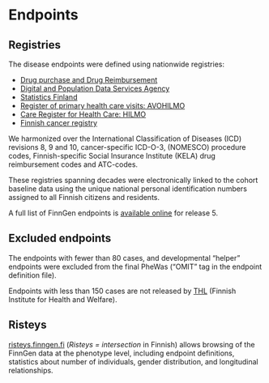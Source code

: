 # Endpoints

## Registries

The disease endpoints were defined using nationwide registries:

* [Drug purchase and  Drug Reimbursement](https://www.kela.fi/web/en/research-data-requests)
* [Digital and Population Data Services Agency](https://dvv.fi/en/digital-and-population-data-services-agency)
* [Statistics Finland](https://www.stat.fi/til/ksyyt/index_en.html)
* [Register of primary health care visits: AVOHILMO](https://thl.fi/en/web/thlfi-en/statistics/information-on-statistics/register-descriptions/register-of-primary-health-care-visits)
* [Care Register for Health Care: HILMO](https://thl.fi/en/web/thlfi-en/statistics/information-on-statistics/register-descriptions/care-register-for-health-care)
* [Finnish cancer registry](https://syoparekisteri.fi/assets/files/2017/07/variable_list_eng_net.pdf)

We harmonized over the International Classification of Diseases \(ICD\) revisions 8, 9 and 10, cancer-specific ICD-O-3, \(NOMESCO\) procedure codes, Finnish-specific Social Insurance Institute \(KELA\) drug reimbursement codes and ATC-codes.

These registries spanning decades were electronically linked to the cohort baseline data using the unique national personal identification numbers assigned to all Finnish citizens and residents.

A full list of FinnGen endpoints is [available online](https://www.finngen.fi/en/researchers/clinical-endpoints) for release 5.

## Excluded endpoints

The endpoints with fewer than 80 cases, and developmental “helper” endpoints were excluded from the final PheWas \(“OMIT” tag in the endpoint definition file\).

Endpoints with less than 150 cases are not released by [THL](https://thl.fi/en/web/thlfi-en) \(Finnish Institute for Health and Welfare\).

## Risteys

[risteys.finngen.fi](https://risteys.finngen.fi/) \(_Risteys = intersection_ in Finnish\) allows browsing of the FinnGen data at the phenotype level, including endpoint definitions, statistics about number of individuals, gender distribution, and longitudinal relationships.

